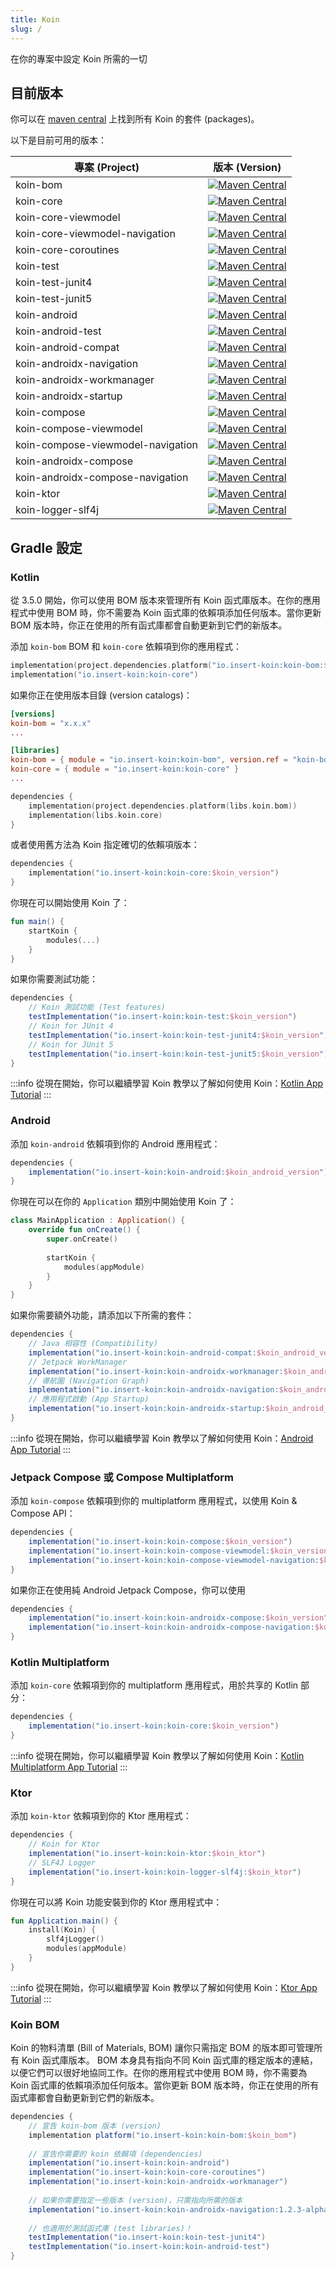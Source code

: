 ```yaml
---
title: Koin
slug: /
---
```

在你的專案中設定 Koin 所需的一切

## 目前版本

你可以在 [maven central](https://search.maven.org/search?q=io.insert-koin) 上找到所有 Koin 的套件 (packages)。

以下是目前可用的版本：

| 專案 (Project)                         |                                                                                                      版本 (Version)                                                                                                       |
|----------------------------------|:------------------------------------------------------------------------------------------------------------------------------------------------------------------------------------------------------------------:|
| koin-bom                         |                                   [![Maven Central](https://img.shields.io/maven-central/v/io.insert-koin/koin-bom)](https://mvnrepository.com/artifact/io.insert-koin/koin-bom)                                   |
| koin-core                        |                                  [![Maven Central](https://img.shields.io/maven-central/v/io.insert-koin/koin-core)](https://mvnrepository.com/artifact/io.insert-koin/koin-core)                                  |
| koin-core-viewmodel              |                        [![Maven Central](https://img.shields.io/maven-central/v/io.insert-koin/koin-core-viewmodel)](https://mvnrepository.com/artifact/io.insert-koin/koin-core-viewmodel)                        |
| koin-core-viewmodel-navigation |             [![Maven Central](https://img.shields.io/maven-central/v/io.insert-koin/koin-core-viewmodel-navigation)](https://mvnrepository.com/artifact/io.insert-koin/koin-core-viewmodel-navigation)             |
| koin-core-coroutines             |                       [![Maven Central](https://img.shields.io/maven-central/v/io.insert-koin/koin-core-coroutines)](https://mvnrepository.com/artifact/io.insert-koin/koin-core-coroutines)                       |
| koin-test                        |                                  [![Maven Central](https://img.shields.io/maven-central/v/io.insert-koin/koin-test)](https://mvnrepository.com/artifact/io.insert-koin/koin-test)                                  |
| koin-test-junit4                 |                           [![Maven Central](https://img.shields.io/maven-central/v/io.insert-koin/koin-test-junit4)](https://mvnrepository.com/artifact/io.insert-koin/koin-test-junit4)                           |
| koin-test-junit5                  |                   [![Maven Central](https://img.shields.io/maven-central/v/io.insert-koin/koin-test-junit5)](https://mvnrepository.com/artifact/io.insert-koin/koin-test-junit5)                                   |
| koin-android                     |                               [![Maven Central](https://img.shields.io/maven-central/v/io.insert-koin/koin-android)](https://mvnrepository.com/artifact/io.insert-koin/koin-android)                               |
| koin-android-test                |                          [![Maven Central](https://img.shields.io/maven-central/v/io.insert-koin/koin-android-test)](https://mvnrepository.com/artifact/io.insert-koin/koin-android-test)                          |
| koin-android-compat              |                        [![Maven Central](https://img.shields.io/maven-central/v/io.insert-koin/koin-android-compat)](https://mvnrepository.com/artifact/io.insert-koin/koin-android-compat)                        |
| koin-androidx-navigation         |                   [![Maven Central](https://img.shields.io/maven-central/v/io.insert-koin/koin-androidx-navigation)](https://mvnrepository.com/artifact/io.insert-koin/koin-androidx-navigation)                   |
| koin-androidx-workmanager        |                  [![Maven Central](https://img.shields.io/maven-central/v/io.insert-koin/koin-androidx-workmanager)](https://mvnrepository.com/artifact/io.insert-koin/koin-androidx-workmanager)                  |
| koin-androidx-startup        |                      [![Maven Central](https://img.shields.io/maven-central/v/io.insert-koin/koin-androidx-startup)](https://mvnrepository.com/artifact/io.insert-koin/koin-androidx-startup)                      |
| koin-compose                     |                               [![Maven Central](https://img.shields.io/maven-central/v/io.insert-koin/koin-compose)](https://mvnrepository.com/artifact/io.insert-koin/koin-compose)                               |
| koin-compose-viewmodel           |                     [![Maven Central](https://img.shields.io/maven-central/v/io.insert-koin/koin-compose-viewmodel)](https://mvnrepository.com/artifact/io.insert-koin/koin-compose-viewmodel)                     |
| koin-compose-viewmodel-navigation|          [![Maven Central](https://img.shields.io/maven-central/v/io.insert-koin/koin-compose-viewmodel-navigation)](https://mvnrepository.com/artifact/io.insert-koin/koin-compose-viewmodel-navigation)          |
| koin-androidx-compose            |                      [![Maven Central](https://img.shields.io/maven-central/v/io.insert-koin/koin-androidx-compose)](https://mvnrepository.com/artifact/io.insert-koin/koin-androidx-compose)                      |
| koin-androidx-compose-navigation |           [![Maven Central](https://img.shields.io/maven-central/v/io.insert-koin/koin-androidx-compose-navigation)](https://mvnrepository.com/artifact/io.insert-koin/koin-androidx-compose-navigation)           |
| koin-ktor                        |                                  [![Maven Central](https://img.shields.io/maven-central/v/io.insert-koin/koin-ktor)](https://mvnrepository.com/artifact/io.insert-koin/koin-ktor)                                  |
| koin-logger-slf4j                |                          [![Maven Central](https://img.shields.io/maven-central/v/io.insert-koin/koin-logger-slf4j)](https://mvnrepository.com/artifact/io.insert-koin/koin-logger-slf4j)                          |

## Gradle 設定

### Kotlin

從 3.5.0 開始，你可以使用 BOM 版本來管理所有 Koin 函式庫版本。在你的應用程式中使用 BOM 時，你不需要為 Koin 函式庫的依賴項添加任何版本。當你更新 BOM 版本時，你正在使用的所有函式庫都會自動更新到它們的新版本。

添加 `koin-bom` BOM 和 `koin-core` 依賴項到你的應用程式：
```kotlin
implementation(project.dependencies.platform("io.insert-koin:koin-bom:$koin_version"))
implementation("io.insert-koin:koin-core")
```
如果你正在使用版本目錄 (version catalogs)：
```toml
[versions]
koin-bom = "x.x.x"
...

[libraries]
koin-bom = { module = "io.insert-koin:koin-bom", version.ref = "koin-bom" }
koin-core = { module = "io.insert-koin:koin-core" }
...
```
```kotlin
dependencies {
    implementation(project.dependencies.platform(libs.koin.bom))
    implementation(libs.koin.core)
}
```

或者使用舊方法為 Koin 指定確切的依賴項版本：
```kotlin
dependencies {
    implementation("io.insert-koin:koin-core:$koin_version")
}
```

你現在可以開始使用 Koin 了：

```kotlin
fun main() {
    startKoin {
        modules(...)
    }
}
```

如果你需要測試功能：

```groovy
dependencies {
    // Koin 測試功能 (Test features)
    testImplementation("io.insert-koin:koin-test:$koin_version")
    // Koin for JUnit 4
    testImplementation("io.insert-koin:koin-test-junit4:$koin_version")
    // Koin for JUnit 5
    testImplementation("io.insert-koin:koin-test-junit5:$koin_version")
}
```

:::info
從現在開始，你可以繼續學習 Koin 教學以了解如何使用 Koin：[Kotlin App Tutorial](/quickstart/kotlin.md)
:::

### **Android**

添加 `koin-android` 依賴項到你的 Android 應用程式：

```groovy
dependencies {
    implementation("io.insert-koin:koin-android:$koin_android_version")
}
```

你現在可以在你的 `Application` 類別中開始使用 Koin 了：

```kotlin
class MainApplication : Application() {
    override fun onCreate() {
        super.onCreate()
        
        startKoin {
            modules(appModule)
        }
    }
}
```

如果你需要額外功能，請添加以下所需的套件：

```groovy
dependencies {
    // Java 相容性 (Compatibility)
    implementation("io.insert-koin:koin-android-compat:$koin_android_version")
    // Jetpack WorkManager
    implementation("io.insert-koin:koin-androidx-workmanager:$koin_android_version")
    // 導航圖 (Navigation Graph)
    implementation("io.insert-koin:koin-androidx-navigation:$koin_android_version")
    // 應用程式啟動 (App Startup)
    implementation("io.insert-koin:koin-androidx-startup:$koin_android_version")
}
```

:::info
從現在開始，你可以繼續學習 Koin 教學以了解如何使用 Koin：[Android App Tutorial](/quickstart/android-viewmodel.md)
:::

### **Jetpack Compose 或 Compose Multiplatform**

添加 `koin-compose` 依賴項到你的 multiplatform 應用程式，以使用 Koin & Compose API：

```groovy
dependencies {
    implementation("io.insert-koin:koin-compose:$koin_version")
    implementation("io.insert-koin:koin-compose-viewmodel:$koin_version")
    implementation("io.insert-koin:koin-compose-viewmodel-navigation:$koin_version")
}
```

如果你正在使用純 Android Jetpack Compose，你可以使用

```groovy
dependencies {
    implementation("io.insert-koin:koin-androidx-compose:$koin_version")
    implementation("io.insert-koin:koin-androidx-compose-navigation:$koin_version")
}
```

### **Kotlin Multiplatform**

添加 `koin-core` 依賴項到你的 multiplatform 應用程式，用於共享的 Kotlin 部分：

```groovy
dependencies {
    implementation("io.insert-koin:koin-core:$koin_version")
}
```

:::info
從現在開始，你可以繼續學習 Koin 教學以了解如何使用 Koin：[Kotlin Multiplatform App Tutorial](/quickstart/kmp.md)
:::

### **Ktor**

添加 `koin-ktor` 依賴項到你的 Ktor 應用程式：

```groovy
dependencies {
    // Koin for Ktor 
    implementation("io.insert-koin:koin-ktor:$koin_ktor")
    // SLF4J Logger
    implementation("io.insert-koin:koin-logger-slf4j:$koin_ktor")
}
```

你現在可以將 Koin 功能安裝到你的 Ktor 應用程式中：

```kotlin
fun Application.main() {
    install(Koin) {
        slf4jLogger()
        modules(appModule)
    }
}
```

:::info
從現在開始，你可以繼續學習 Koin 教學以了解如何使用 Koin：[Ktor App Tutorial](/quickstart/ktor.md)
:::

### **Koin BOM**
Koin 的物料清單 (Bill of Materials, BOM) 讓你只需指定 BOM 的版本即可管理所有 Koin 函式庫版本。 BOM 本身具有指向不同 Koin 函式庫的穩定版本的連結，以便它們可以很好地協同工作。在你的應用程式中使用 BOM 時，你不需要為 Koin 函式庫的依賴項添加任何版本。當你更新 BOM 版本時，你正在使用的所有函式庫都會自動更新到它們的新版本。

```groovy
dependencies {
    // 宣告 koin-bom 版本 (version)
    implementation platform("io.insert-koin:koin-bom:$koin_bom")
    
    // 宣告你需要的 koin 依賴項 (dependencies)
    implementation("io.insert-koin:koin-android")
    implementation("io.insert-koin:koin-core-coroutines")
    implementation("io.insert-koin:koin-androidx-workmanager")
    
    // 如果你需要指定一些版本 (version)，只需指向所需的版本
    implementation("io.insert-koin:koin-androidx-navigation:1.2.3-alpha03")
    
    // 也適用於測試函式庫 (test libraries)！
    testImplementation("io.insert-koin:koin-test-junit4")
    testImplementation("io.insert-koin:koin-android-test")
}
```
```